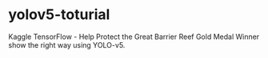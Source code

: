 # yolov5-toturial
Kaggle TensorFlow - Help Protect the Great Barrier Reef Gold Medal Winner show the right way using YOLO-v5.
